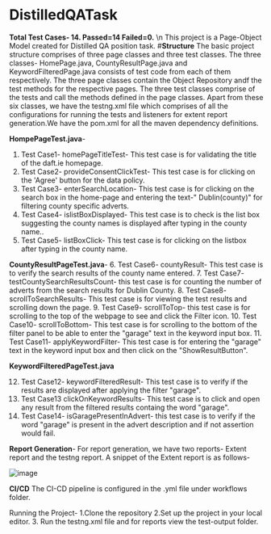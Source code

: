 # DistilledQATask
**Total Test Cases- 14. Passed=14    Failed=0.**
\n
This project is a Page-Object Model created for Distilled QA position task.
#**Structure**
The basic project structure comprises of three page classes and three test classes. The three classes- HomePage.java, CountyResultPage.java and KeywordFilteredPage.java consists of test code from each of them respectively.
The three page classes contain the Object Repository andf the test methods for the respective pages. The three test classes comprise of the tests and call the methods defined in the page classes.
Apart from these six classes, we have the testng.xml file which comprises of all the configurations for running the tests and listeners for extent report generation.We have the pom.xml for all the maven dependency definitions.

**HompePageTest.java**-
1. Test Case1- homePageTitleTest- This test case is for validating the title of the daft.ie homepage.
2. Test Case2- provideConsentClickTest- This test case is for clicking on the 'Agree' button for the data policy.
3. Test Case3- enterSearchLocation- This test case is for clicking on the search box in the home-page and entering the text-" Dublin(county)" for filtering county specific adverts.
4. Test Case4- islistBoxDisplayed- This test case is to check is the list box suggesting the county names is displayed after typing in the county name..
5. Test Case5- listBoxClick- This test case is for clicking on the listbox after typing in the county name.

**CountyResultPageTest.java**-
6. Test Case6- countyResult- This test case is to verify the search results of the county name entered.
7. Test Case7- testCountySearchResultsCount- this test case is for counting the number of adverts from the search results for Dublin County.
8. Test Case8- scrollToSearchResults- This test case is for viewing the test results and scrolling down the page.
9. Test Case9- scrollToTop- this test case is for scrolling to the top of the webpage to see and click the Filter icon.
10. Test Case10- scrollToBottom- This test case is for scrolling to the bottom of the filter panel to be able to enter the "garage" text in the keyword input box.
11. Test Case11- applyKeywordFilter- This test case is for entering the "garage" text in the keyword input box and then click on the "ShowResultButton".

**KeywordFilteredPageTest.java**

12. Test Case12- keywordFilteredResult- This test case is to verify if the results are displayed after applying the filter "garage".
13. Test Case13 clickOnKeywordResults- This test case is to click and open any result from the filtered results containg the word "garage".
14. Test Case14- isGaragePresentInAdvert- this test case is to verify if the word "garage" is present in the advert description and if not assertion would fail.

**Report Generation**-
For report generation, we have two reports- Extent report and the testng report. A snippet of the Extent report is as follows-

![image](https://github.com/ankit0509-tech/DistilledQATask/assets/85782356/445993d7-ab8f-4a57-84ca-b7188af01dff)


**CI/CD**
The CI-CD pipeline is configured in the .yml file under workflows folder.

Running the Project-
1.Clone the repository
2.Set up the project in your local editor.
3. Run the testng.xml file and for reports view the test-output folder.
